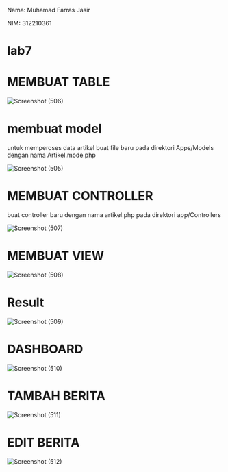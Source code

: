Nama: Muhamad Farras Jasir

NIM: 312210361



# lab7

# MEMBUAT TABLE

![Screenshot (506)](https://github.com/muhamadfarrasjasir12/lab7/assets/150880443/4317b228-7d01-4adc-82e2-422620b2d358)


# membuat model 

untuk memperoses data artikel buat file baru pada direktori Apps/Models dengan nama Artikel.mode.php


![Screenshot (505)](https://github.com/muhamadfarrasjasir12/lab7/assets/150880443/69287a41-dfa3-44f1-a5a4-a846d8e255c8)

# MEMBUAT CONTROLLER

buat controller baru dengan nama artikel.php pada direktori app/Controllers

![Screenshot (507)](https://github.com/muhamadfarrasjasir12/lab7/assets/150880443/d472403e-c808-4870-b55a-99bc990360f9)


# MEMBUAT VIEW

![Screenshot (508)](https://github.com/muhamadfarrasjasir12/lab7/assets/150880443/6f38838b-17e8-4e76-9ad2-acbf2dbfc4d5)

# Result

![Screenshot (509)](https://github.com/muhamadfarrasjasir12/lab7/assets/150880443/84534951-32a1-417e-9120-67a9914b2471)

# DASHBOARD

![Screenshot (510)](https://github.com/muhamadfarrasjasir12/lab7/assets/150880443/37162a1f-c3f4-4c06-acd6-49235d985c34)

# TAMBAH BERITA

![Screenshot (511)](https://github.com/muhamadfarrasjasir12/lab7/assets/150880443/d0b3ecf9-7f2c-42a2-9c29-9a64c5a834ab)

# EDIT BERITA

![Screenshot (512)](https://github.com/muhamadfarrasjasir12/lab7/assets/150880443/3ccef01d-dd47-4273-befc-e86f90f7ac97)



